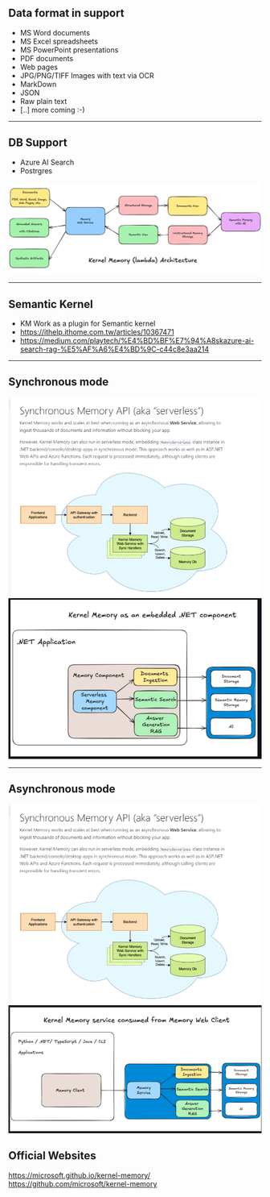 ## Data format in support
- MS Word documents
- MS Excel spreadsheets
- MS PowerPoint presentations
- PDF documents
- Web pages
- JPG/PNG/TIFF Images with text via OCR
- MarkDown
- JSON
- Raw plain text
- [..] more coming :-)

---

## DB Support
- Azure AI Search
- Postrgres

![](attachments/Pasted%20image%2020250718204541.png)

--- 
## Semantic Kernel

- KM Work as a plugin for Semantic kernel
- https://ithelp.ithome.com.tw/articles/10367471
- https://medium.com/playtech/%E4%BD%BF%E7%94%A8skazure-ai-search-rag-%E5%AF%A6%E4%BD%9C-c44c8e3aa214

---
## Synchronous mode

![](attachments/Pasted%20image%2020250718203851.png)
![](attachments/Pasted%20image%2020250718205310.png)

---
## Asynchronous mode

![](attachments/Pasted%20image%2020250718203910.png)
![](attachments/Pasted%20image%2020250718205245.png)


## Official Websites
https://microsoft.github.io/kernel-memory/
https://github.com/microsoft/kernel-memory